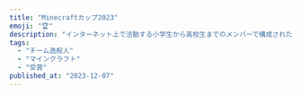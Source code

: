 ```yaml
---
title: "Minecraftカップ2023"
emoji: "🏆"
description: "インターネット上で活動する小学生から高校生までのメンバーで構成されたチーム逸般人が制作したワールドが、日本で開催されたマインクラフトカップ地区大会にて受賞しました。"
tags:
  - "チーム逸般人"
  - "マインクラフト"
  - "受賞"
published_at: "2023-12-07"
---
```

